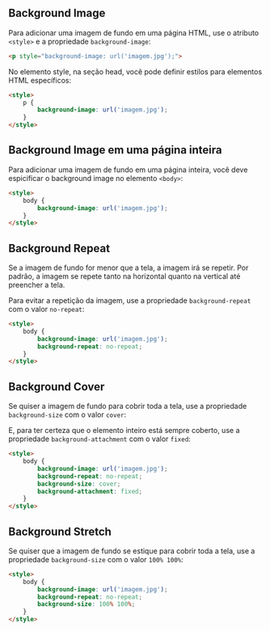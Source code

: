 ## Background Image

Para adicionar uma imagem de fundo em uma página HTML, use o atributo `<style>` e a propriedade `background-image`:

```html	
<p style="background-image: url('imagem.jpg');">
```

No elemento style, na seção head, você pode definir estilos para elementos HTML específicos:

```html
<style>
    p {
        background-image: url('imagem.jpg');
    }
</style>
```

## Background Image em uma página inteira

Para adicionar uma imagem de fundo em uma página inteira, você deve espicificar o background image no elemento `<body>`:

```html
<style>
    body {
        background-image: url('imagem.jpg');
    }
</style>
```

## Background Repeat

Se a imagem de fundo for menor que a tela, a imagem irá se repetir. Por padrão, a imagem se repete tanto na horizontal quanto na vertical até preencher a tela.

Para evitar a repetição da imagem, use a propriedade `background-repeat` com o valor `no-repeat`:

```html
<style>
    body {
        background-image: url('imagem.jpg');
        background-repeat: no-repeat;
    }
</style>
```

## Background Cover

Se quiser a imagem de fundo para cobrir toda a tela, use a propriedade `background-size` com o valor `cover`:

E, para ter certeza que o elemento inteiro está sempre coberto, use a propriedade `background-attachment` com o valor `fixed`:

```html
<style>
    body {
        background-image: url('imagem.jpg');
        background-repeat: no-repeat;
        background-size: cover;
        background-attachment: fixed;
    }
</style>
```

## Background Stretch

Se quiser que a imagem de fundo se estique para cobrir toda a tela, use a propriedade `background-size` com o valor `100% 100%`:

```html
<style>
    body {
        background-image: url('imagem.jpg');
        background-repeat: no-repeat;
        background-size: 100% 100%;
    }
</style>